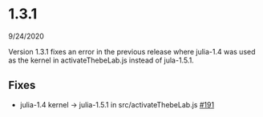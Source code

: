 # 1.3.1
9/24/2020

Version 1.3.1 fixes an error in the previous release where julia-1.4 was used as the kernel in activateThebeLab.js instead of jula-1.5.1.

## Fixes
* julia-1.4 kernel -> julia-1.5.1 in src/activateThebeLab.js
  [#191](https://github.com/LibreTexts/metalc/issues/191)
